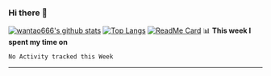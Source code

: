 ### Hi there 👋

<!--
**wantao666/wantao666** is a ✨ _special_ ✨ repository because its `README.md` (this file) appears on your GitHub profile.

Here are some ideas to get you started:

- 🔭 I’m currently working on ...
- 🌱 I’m currently learning ...
- 👯 I’m looking to collaborate on ...
- 🤔 I’m looking for help with ...
- 💬 Ask me about ...
- 📫 How to reach me: ...
- 😄 Pronouns: ...
- ⚡ Fun fact: ...
-->
[![wantao666's github stats](https://github-readme-stats.vercel.app/api?username=wantao666&count_private=true&show_icons=true)](https://github.com/anuraghazra/github-readme-stats)
[![Top Langs](https://github-readme-stats.vercel.app/api/top-langs/?username=wantao666&count_private=true&layout=compact)](https://github.com/anuraghazra/github-readme-stats)
[![ReadMe Card](https://github-readme-stats.vercel.app/api/pin/?username=wantao666&repo=https://github.com/wantao666/SDJUBBS)](https://github.com/wantao666/SDJUBBS)
📊 **This week I spent my time on**
<!--START_SECTION:waka-->
```text
No Activity tracked this Week
```
<!--END_SECTION:waka-->

***
